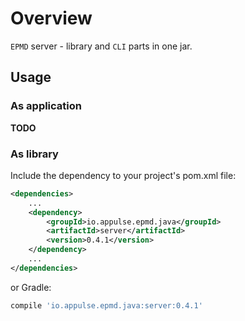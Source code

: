 # Overview

`EPMD` server - library and `CLI` parts in one jar.

## Usage

### As application

**TODO**

### As library

Include the dependency to your project's pom.xml file:

```xml
<dependencies>
    ...
    <dependency>
        <groupId>io.appulse.epmd.java</groupId>
        <artifactId>server</artifactId>
        <version>0.4.1</version>
    </dependency>
    ...
</dependencies>
```

or Gradle:

```groovy
compile 'io.appulse.epmd.java:server:0.4.1'
```
